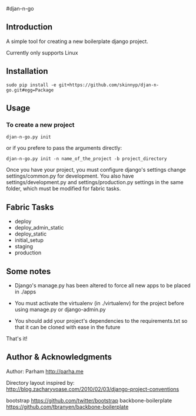#djan-n-go

## Introduction
A simple tool for creating a new boilerplate django project.

Currently only supports Linux


## Installation

	sudo pip install -e git+https://github.com/skinnyp/djan-n-go.git#egg=Package

## Usage

### To create a new project 

    djan-n-go.py init 

or if you prefere to pass the arguments directly:

	djan-n-go.py init -n name_of_the_project -b project_directory

Once you have your project, you must configure django's settings change settings/common.py for development. 
You also have settings/development.py and settings/production.py settings in the same folder, which must be modified for fabric tasks.

## Fabric Tasks

 * deploy
 * deploy_admin_static
 * deploy_static
 * initial_setup
 * staging
 * production

## Some notes
* Django's manage.py has been altered to force all new apps to be placed in ./apps

* You must activate the virtualenv (in ./virtualenv) for the project before using manage.py or django-admin.py

* You should add your project's dependencies to the requirements.txt so that it can be cloned with ease in the future

That's it!

## Author & Acknowledgments
Author: Parham <http://parha.me>

Directory layout inspired by:
<http://blog.zacharyvoase.com/2010/02/03/django-project-conventions>

bootstrap <https://github.com/twitter/bootstrap>
backbone-boilerplate <https://github.com/tbranyen/backbone-boilerplate>
